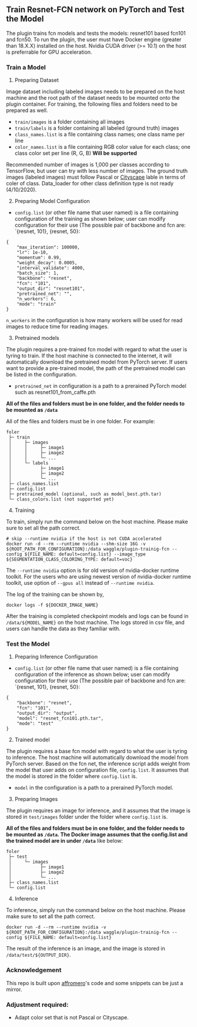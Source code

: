 ## Train Resnet-FCN network on PyTorch and Test the Model
The plugin trains fcn models and tests the models: resnet101 based fcn101 and fcn50. To run the plugin, the user must have Docker engine (greater than 18.X.X) installed on the host. Nvidia CUDA driver (>= 10.1) on the host is preferrable for GPU acceleration.


### Train a Model

1) Preparing Dataset

Image dataset including labeled images needs to be prepared on the host machine and the root path of the dataset needs to be mounted onto the plugin container. For training, the following files and folders need to be prepared as well.

- `train/images` is a folder containing all images
- `train/labels` is a folder containing all labeled (ground truth) images
- `class_names.list` is a file containing class names; one class name per line
- `color_names.list` is a file containing RGB color value for each class; one class color set per line (R, G, B) **Will be supported**

Recommended number of images is 1,000 per classes according to TensorFlow, but user can try with less number of images. The ground truth images (labeled images) must follow Pascal or [Cityscape](https://arxiv.org/pdf/1604.01685.pdf) lable in terms of coler of class. Data_loader for other class definition type is not ready (4/10/2020).

2) Preparing Model Configuration

- `config.list` (or other file name that user named) is a file containing configuration of the training as shown below; user can modify configuration for their use (The possible pair of backbone and fcn are: `{resnet, 101}, {resnet, 50}:
```
{
    "max_iteration": 100000, 
    "lr": 1e-10, 
    "momentum": 0.99, 
    "weight_decay": 0.0005, 
    "interval_validate": 4000,
    "batch_size": 1,
    "backbone": "resnet",
    "fcn": "101",
    "output_dir": "resnet101",
    "pretrained_net": "",
    "n_workers": 6,
    "mode": "train"
}
```

`n_workers` in the configuration is how many workers will be used for read images to reduce time for reading images.

3) Pretrained models

The plugin requires a pre-trained fcn model with regard to what the user is tyring to train. If the host machine is connected to the internet, it will automatically download the pretrained model from PyTorch server. If users want to provide a pre-trained model, the path of the pretrained model can be listed in the configuration.

- `pretrained_net` in configuration is a path to a prerained PyTorch model such as resnet101_from_caffe.pth


**All of the files and folders must be in one folder, and the folder needs to be mounted as `/data`**

All of the files and folders must be in one folder. For example:
```
foler
 ├─ train
 │     ├─ images
 │     │     ├─ image1
 │     │     ├─ image2
 │     │     └─ ...
 │     └─ labels
 │           ├─ image1
 │           ├─ image2
 │           └─ ...
 ├─ class_names.list
 ├─ config.list
 ├─ pretrained_model (optional, such as model_best.pth.tar)
 └─ class_colors.list (not supported yet)
```




4) Training

To train, simply run the command below on the host machine. Please make sure to set all the path correct.


```
# skip --runtime nvidia if the host is not CUDA accelerated
docker run -d --rm --runtime nvidia --shm-size 16G -v ${ROOT_PATH_FOR_CONFIGURATION}:/data waggle/plugin-trainig-fcn --config ${FILE_NAME: default=config.list} --image_type ${SEGMENTATION_CLASS_COLORING_TYPE: default=voc}
```

The `--runtime nvidia` option is for old version of nvidia-docker runtime toolkit. For the users who are using newest version of nvidia-docker runtime toolkit, use option of `--gpus all` instead of `--runtime nvidia`.


The log of the training can be shown by,

```
docker logs -f ${DOCKER_IMAGE_NAME}
```

After the training is completed checkpoint models and logs can be found in `/data/${MODEL_NAME}` on the host machine. The logs stored in csv file, and users can handle the data as they familiar with.



### Test the Model


1) Preparing Inference Configuration

- `config.list` (or other file name that user named) is a file containing configuration of the inference as shown below; user can modify configuration for their use (The possible pair of backbone and fcn are: `{resnet, 101}, {resnet, 50}:
```
{
    "backbone": "resnet",
    "fcn": "101",
    "output_dir": "output",
    "model": "resnet_fcn101.pth.tar",
    "mode": "test"
}
```


2) Trained model

The plugin requires a base fcn model with regard to what the user is tyring to inference. The host machine will automatically download the model from PyTorch server. Based on the fcn net, the inference script adds weight from the model that user adds on configuration file, `config.list`. It assumes that the model is stored in the folder where `config.list` is.

- `model` in the configuration is a path to a prerained PyTorch model.



3) Preparing Images

The plugin requires an image for inference, and it assumes that the image is stored in `test/images` folder under the folder where `config.list` is.

**All of the files and folders must be in one folder, and the folder needs to be mounted as `/data`. The Docker image assumes that the config.list and the trained model are in under `/data`** like below:

```
foler
 ├─ test
 │     └─ images
 │           ├─ image1
 │           ├─ image2
 │           └─ ...      
 ├─ class_names.list
 └─ config.list
```


4) Inference

To inference, simply run the command below on the host machine. Please make sure to set all the path correct.


```
docker run -d --rm --runtime nvidia -v ${ROOT_PATH_FOR_CONFIGURATION}:/data waggle/plugin-trainig-fcn --config ${FILE_NAME: default=config.list}
```

The result of the inference is an image, and the image is stored in `/data/test/${OUTPUT_DIR}`.

### Acknowledgement

This repo is built upon [affromero](https://github.com/affromero/FCN)'s code and some snippets can be just a mirror.

### Adjustment required:

- Adapt color set that is not Pascal or Cityscape.

